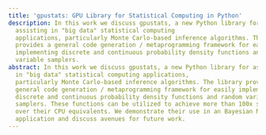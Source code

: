 ```yaml
---
title: 'gpustats: GPU Library for Statistical Computing in Python'
description: In this work we discuss gpustats, a new Python library for
  assisting in "big data" statistical computing
  applications, particularly Monte Carlo-based inference algorithms. The library
  provides a general code generation / metaprogramming framework for easily
  implementing discrete and continuous probability density functions and random
  variable samplers.
abstract: In this work we discuss gpustats, a new Python library for assisting
  in "big data" statistical computing applications,
  particularly Monte Carlo-based inference algorithms. The library provides a
  general code generation / metaprogramming framework for easily implementing
  discrete and continuous probability density functions and random variable
  samplers. These functions can be utilized to achieve more than 100x speedup
  over their CPU equivalents. We demonstrate their use in an Bayesian MCMC
  application and discuss avenues for future work.
---
```

